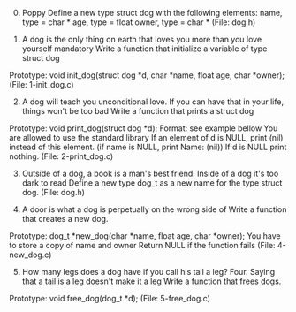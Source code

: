 0. Poppy
Define a new type struct dog with the following elements:
name, type = char *
age, type = float
owner, type = char *
(File: dog.h)

1. A dog is the only thing on earth that loves you more than you love yourself
mandatory
Write a function that initialize a variable of type struct dog

Prototype: void init_dog(struct dog *d, char *name, float age, char *owner);
(File: 1-init_dog.c)

2. A dog will teach you unconditional love. If you can have that in your life, things won't be too bad
Write a function that prints a struct dog

Prototype: void print_dog(struct dog *d);
Format: see example bellow
You are allowed to use the standard library
If an element of d is NULL, print (nil) instead of this element. (if name is NULL, print Name: (nil))
If d is NULL print nothing.
(File: 2-print_dog.c)

3. Outside of a dog, a book is a man's best friend. Inside of a dog it's too dark to read
Define a new type dog_t as a new name for the type struct dog.
(File: dog.h)

4. A door is what a dog is perpetually on the wrong side of
Write a function that creates a new dog.

Prototype: dog_t *new_dog(char *name, float age, char *owner);
You have to store a copy of name and owner
Return NULL if the function fails
(File: 4-new_dog.c)

5. How many legs does a dog have if you call his tail a leg? Four. Saying that a tail is a leg doesn't make it a leg
Write a function that frees dogs.

Prototype: void free_dog(dog_t *d);
(File: 5-free_dog.c)
